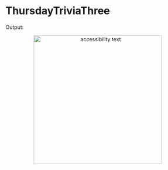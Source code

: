 # ThursdayTriviaThree
Output:
<p align="center">
  <img src="https://github.com/its-navneet/ThursdayTriviaThree/blob/master/Screenshot_20221002_105333.png" width="350" alt="accessibility text">
</p>
